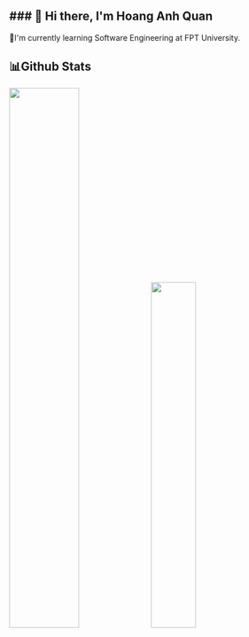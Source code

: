 <h2> ### 👋 Hi there, I'm Hoang Anh Quan</h2>
🚀I'm currently learning Software Engineering at FPT University.

<h2>📊Github Stats</h2>
<img width="50%" src="https://github-readme-stats.vercel.app/api/top-langs/?username=quanhoang3012&layout=donut&theme=dracula">
<img width="40%" src="https://github-readme-stats.vercel.app/api?username=quanhoang3012&show_icons=true&theme=dracula">

